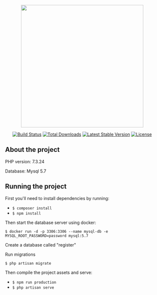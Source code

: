 <p align="center"><a href="https://laravel.com" target="_blank"><img src="https://raw.githubusercontent.com/laravel/art/master/logo-lockup/5%20SVG/2%20CMYK/1%20Full%20Color/laravel-logolockup-cmyk-red.svg" width="400"></a></p>

<p align="center">
<a href="https://travis-ci.org/laravel/framework"><img src="https://travis-ci.org/laravel/framework.svg" alt="Build Status"></a>
<a href="https://packagist.org/packages/laravel/framework"><img src="https://img.shields.io/packagist/dt/laravel/framework" alt="Total Downloads"></a>
<a href="https://packagist.org/packages/laravel/framework"><img src="https://img.shields.io/packagist/v/laravel/framework" alt="Latest Stable Version"></a>
<a href="https://packagist.org/packages/laravel/framework"><img src="https://img.shields.io/packagist/l/laravel/framework" alt="License"></a>
</p>

## About the project

PHP version: 7.3.24

Database: Mysql 5.7


## Running the project

First you'll need to install dependencies by running:
- ``$ composer install``
- ``$ npm install``

Then start the database server using docker:

``$ docker run -d -p 3306:3306 --name mysql-db -e MYSQL_ROOT_PASSWORD=password mysql:5.7
``

Create a database called "register"

Run migrations

``$ php artisan migrate``

Then compile the project assets and serve:
- ``$ npm run production``
- ``$ php artisan serve``
